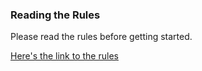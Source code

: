### Reading the Rules

Please read the rules before getting started.

[Here's the link to the rules](../rules)
